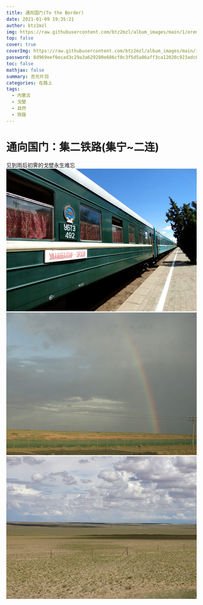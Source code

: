 ```yaml
---
title: 通向国门(To the Border)
date: 2021-01-09 19:35:21
author: btz2mzl
img: https://raw.githubusercontent.com/btz2mzl/album_images/main/1/erenhot_3.jpg
top: false
cover: true
coverImg: https://raw.githubusercontent.com/btz2mzl/album_images/main/1/erenhot_3.jpg
password: 8d969eef6ecad3c29a3a629280e686cf0c3f5d5a86aff3ca12020c923adc6c92
toc: false
mathjax: false
summary: 吉光片羽
categories: 在路上
tags: 
  - 内蒙古
  - 戈壁
  - 自然
  - 铁路
---
```

# 通向国门：集二铁路(集宁~二连)
见到雨后初霁的戈壁永生难忘
![蒙铁国际联运车厢](https://raw.githubusercontent.com/btz2mzl/album_images/main/1/erenhot_3.jpg)
![戈壁滩上的彩虹](https://raw.githubusercontent.com/btz2mzl/album_images/main/1/erenhot_1.jpg)
![云彩在空旷的荒原尽情绘画](https://raw.githubusercontent.com/btz2mzl/album_images/main/1/erenhot_2.jpg)